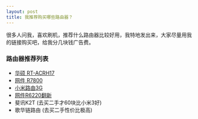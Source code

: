 ```yaml
---
layout: post
title: 我推荐购买哪些路由器？
---
```


很多人问我，喜欢刷机，推荐什么路由器比较好用，我特地发出来，大家尽量用我的链接购买吧，给我分几块钱广告费。

### 路由器推荐列表
* [华硕 RT-ACRH17](https://dwz.cn/RxUrV9xy)
* [网件 R7800](https://dwz.cn/FaVzHH3D)
* [小米路由3G](https://dwz.cn/m729rW3S)
* [网件R6220翻新](https://dwz.cn/b3KyRb20)
* 斐讯K2T (去买二手才60块比小米3好)
* 歌华链路由 (去买二手性价比极高)
